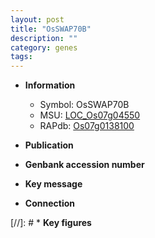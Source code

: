 ```yaml
---
layout: post
title: "OsSWAP70B"
description: ""
category: genes
tags: 
---
```


* **Information**  
    + Symbol: OsSWAP70B  
    + MSU: [LOC_Os07g04550](http://rice.uga.edu/cgi-bin/ORF_infopage.cgi?orf=LOC_Os07g04550)  
    + RAPdb: [Os07g0138100](http://rapdb.dna.affrc.go.jp/viewer/gbrowse_details/irgsp1?name=Os07g0138100)  

* **Publication**  

* **Genbank accession number**  

* **Key message**  

* **Connection**  

[//]: # * **Key figures**  


